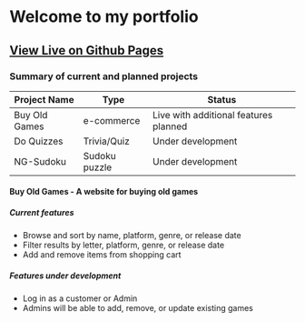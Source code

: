 # Welcome to my portfolio
## [View Live on Github Pages](https://michaelsikorski.github.io/Portfolio/)

### Summary of current and planned projects

|Project Name|Type|Status|     
|------------|----|------|     
|Buy Old Games|e-commerce|Live with additional features planned| 
|Do Quizzes|Trivia/Quiz|Under development| 
|NG-Sudoku|Sudoku puzzle|Under development|

#### Buy Old Games - A website for buying old games
##### Current features
* Browse and sort by name, platform, genre, or release date
* Filter results by letter, platform, genre, or release date
* Add and remove items from shopping cart
##### Features under development
* Log in as a customer or Admin
* Admins will be able to add, remove, or update existing games
